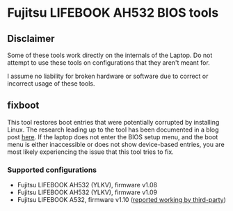 # Fujitsu LIFEBOOK AH532 BIOS tools

## Disclaimer

Some of these tools work directly on the internals of the Laptop.
Do not attempt to use these tools on configurations that they aren't meant for.

I assume no liability for broken hardware or software due to correct or
incorrect usage of these tools.

## fixboot

This tool restores boot entries that were potentially corrupted by installing Linux.
The research leading up to the tool has been documented in a blog post [here](https://blog.timschumi.net/2024/01/20/ah532-bios-investigation.html).
If the laptop does not enter the BIOS setup menu, and the boot menu is either
inaccessible or does not show device-based entries, you are most likely experiencing
the issue that this tool tries to fix.

### Supported configurations

- Fujitsu LIFEBOOK AH532 (YLKV), firmware v1.08
- Fujitsu LIFEBOOK AH532 (YLKV), firmware v1.09
- Fujitsu LIFEBOOK A532, firmware v1.10 ([reported working by third-party](https://mastodon.social/@GromBeestje/111795580489425479))
